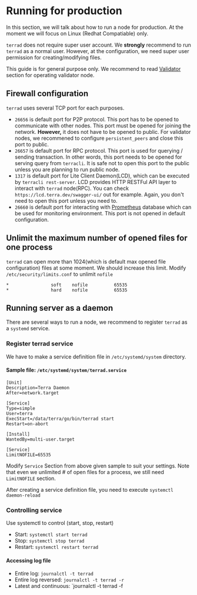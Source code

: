 # Running for production
In this section, we will talk about how to run a node for production. At the moment we will focus on Linux (Redhat Compatiable) only.

`terrad` does not require super user account. We **strongly** recommend to run `terrad` as a normal user. However, at the configuration, we need super user permission for creating/modifying files.

This guide is for general purpose only. We recommend to read [Validator](https://docs.terra.money/features/overview) section for operating validator node.

## Firewall configuration
`terrad` uses several TCP port for each purposes.

* `26656` is default port for P2P protocol. This port has to be opened to communicate with other nodes. This port must be opened for joining the network. **However,** it does not have to be opened to public. For validator nodes, we recommened to configure `persistent_peers` and close this port to public.
* `26657` is default port for RPC protocol. This port is used for querying / sending transaction. In other words, this port needs to be opened for serving query from `terracli`. It is safe not to open this port to the public unless you are planning to run public node.
* `1317` is default port for Lite Client Daemon(LCD), which can be executed by `terracli rest-server`. LCD provides HTTP RESTFul API layer to interact with `terrad` node(RPC). You can check `https://lcd.terra.dev/swagger-ui/` out for example. Again, you don't need to open this port unless you need to.
* `26660` is default port for interacting with [Prometheus](https://prometheus.io) database which can be used for monitoring environment. This port is not opened in default configuration.

## Unlimit the maximum number of opened files for one process
`terrad` can open more than 1024(which is default max opened file configuration) files at some moment. We should increase this limit. Modify `/etc/security/limits.conf` to unlimit `nofile`
```
*                soft    nofile          65535
*                hard    nofile          65535
```

## Running server as a daemon
There are several ways to run a node, we recommend to register `terrad` as a `systemd` service.

### Register terrad service
We have to make a service definition file in `/etc/systemd/system` directory.

#### Sample file: `/etc/systemd/system/terrad.service`
```
[Unit]
Description=Terra Daemon
After=network.target

[Service]
Type=simple
User=terra
ExecStart=/data/terra/go/bin/terrad start
Restart=on-abort

[Install]
WantedBy=multi-user.target

[Service]
LimitNOFILE=65535
```
Modify `Service` Section from above given sample to suit your settings. Note that even we unlimited # of open files for a process, we still need `LimitNOFILE` section.

After creating a service definition file, you need to execute `systemctl daemon-reload`

### Controlling service
Use systemctl to control (start, stop, restart)

* Start: `systemctl start terrad`
* Stop: `systemctl stop terrad`
* Restart: `systemctl restart terrad`

#### Accessing log file
* Entire log: `journalctl -t terrad`
* Entire log reversed: `journalctl -t terrad -r`
* Latest and continuous: `journalctl -t terrad -f
